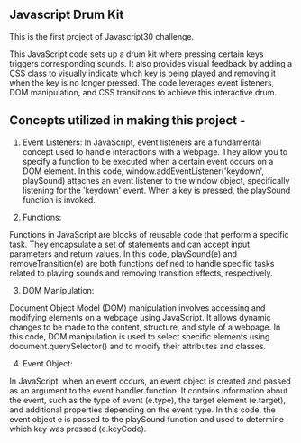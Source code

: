 ## Javascript Drum Kit ##

This is the first project of Javascript30 challenge. 

This JavaScript code sets up a drum kit where pressing certain keys triggers corresponding sounds. It also provides visual feedback by adding a CSS class to visually indicate which key is being played and removing it when the key is no longer pressed. The code leverages event listeners, DOM manipulation, and CSS transitions to achieve this interactive drum.


## Concepts utilized in making this project -

1) Event Listeners:
In JavaScript, event listeners are a fundamental concept used to handle interactions with a webpage.
They allow you to specify a function to be executed when a certain event occurs on a DOM element.
In this code, window.addEventListener('keydown', playSound) attaches an event listener to the window object, specifically listening for the 'keydown' event.
When a key is pressed, the playSound function is invoked.

2) Functions:

Functions in JavaScript are blocks of reusable code that perform a specific task.
They encapsulate a set of statements and can accept input parameters and return values.
In this code, playSound(e) and removeTransition(e) are both functions defined to handle specific tasks related to playing sounds and removing transition effects, respectively.

3) DOM Manipulation:

Document Object Model (DOM) manipulation involves accessing and modifying elements on a webpage using JavaScript.
It allows dynamic changes to be made to the content, structure, and style of a webpage.
In this code, DOM manipulation is used to select specific elements using document.querySelector() and to modify their attributes and classes.

4) Event Object:

In JavaScript, when an event occurs, an event object is created and passed as an argument to the event handler function.
It contains information about the event, such as the type of event (e.type), the target element (e.target), and additional properties depending on the event type.
In this code, the event object e is passed to the playSound function and used to determine which key was pressed (e.keyCode).



